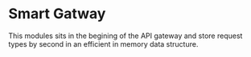 # Smart Gatway
This modules sits in the begining of the API gateway and store request types by second in an efficient in memory data structure.
